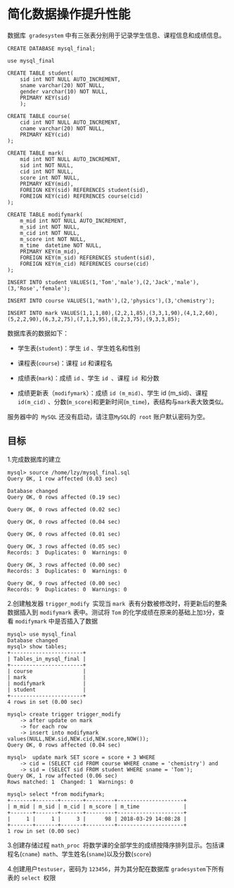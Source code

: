 # 简化数据操作提升性能

数据库` gradesystem` 中有三张表分别用于记录学生信息、课程信息和成绩信息。
```
CREATE DATABASE mysql_final;

use mysql_final

CREATE TABLE student(
	sid int NOT NULL AUTO_INCREMENT,
	sname varchar(20) NOT NULL,
	gender varchar(10) NOT NULL,
	PRIMARY KEY(sid)
	);

CREATE TABLE course(
	cid int NOT NULL AUTO_INCREMENT,
	cname varchar(20) NOT NULL,
	PRIMARY KEY(cid)
);

CREATE TABLE mark(
 	mid int NOT NULL AUTO_INCREMENT,
 	sid int NOT NULL,
	cid int NOT NULL,
	score int NOT NULL,
	PRIMARY KEY(mid),
	FOREIGN KEY(sid) REFERENCES student(sid),
	FOREIGN KEY(cid) REFERENCES course(cid)
);

CREATE TABLE modifymark(
	m_mid int NOT NULL AUTO_INCREMENT,
	m_sid int NOT NULL,
	m_cid int NOT NULL,
	m_score int NOT NULL,
	m_time  datetime NOT NULL,
	PRIMARY KEY(m_mid),
	FOREIGN KEY(m_sid) REFERENCES student(sid),
	FOREIGN KEY(m_cid) REFERENCES course(cid)
);

INSERT INTO student VALUES(1,'Tom','male'),(2,'Jack','male'),(3,'Rose','female');

INSERT INTO course VALUES(1,'math'),(2,'physics'),(3,'chemistry');

INSERT INTO mark VALUES(1,1,1,80),(2,2,1,85),(3,3,1,90),(4,1,2,60),(5,2,2,90),(6,3,2,75),(7,1,3,95),(8,2,3,75),(9,3,3,85);
```
数据库表的数据如下：

- 学生表(`student`)：学生 `id` 、学生姓名和性别

- 课程表(`course`)：课程 `id` 和课程名

- 成绩表(`mark`)：成绩 `id` 、学生 `id `、课程 `id `和分数

- 成绩更新表（`modifymark`）：成绩 `id (m_mid)`、学生 id (m_sid)、课程 `id(m_cid)` 、分数(`m_score`)和更新时间(`m_time`)，表结构与` mark `表大致类似。

服务器中的` MySQL` 还没有启动，请注意` MySQL `的` root` 账户默认密码为空。

## 目标

1.完成数据库的建立
```
mysql> source /home/lzy/mysql_final.sql
Query OK, 1 row affected (0.03 sec)

Database changed
Query OK, 0 rows affected (0.19 sec)

Query OK, 0 rows affected (0.02 sec)

Query OK, 0 rows affected (0.04 sec)

Query OK, 0 rows affected (0.01 sec)

Query OK, 3 rows affected (0.05 sec)
Records: 3  Duplicates: 0  Warnings: 0

Query OK, 3 rows affected (0.00 sec)
Records: 3  Duplicates: 0  Warnings: 0

Query OK, 9 rows affected (0.00 sec)
Records: 9  Duplicates: 0  Warnings: 0
```
2.创建触发器 `trigger_modify `实现当 `mark `表有分数被修改时，将更新后的整条数据插入到 `modifymark` 表中。测试将 `Tom` 的化学成绩在原来的基础上加`3`分，查看 `modifymark` 中是否插入了数据
```
mysql> use mysql_final
Database changed
mysql> show tables;
+-----------------------+
| Tables_in_mysql_final |
+-----------------------+
| course                |
| mark                  |
| modifymark            |
| student               |
+-----------------------+
4 rows in set (0.00 sec)
```

```
mysql> create trigger trigger_modify
    -> after update on mark
    -> for each row
    -> insert into modifymark values(NULL,NEW.sid,NEW.cid,NEW.score,NOW());
Query OK, 0 rows affected (0.04 sec)
```
```
mysql>  update mark SET score = score + 3 WHERE
    -> cid = (SELECT cid FROM course WHERE cname = 'chemistry') and
    -> sid = (SELECT sid FROM student WHERE sname = 'Tom');
Query OK, 1 row affected (0.06 sec)
Rows matched: 1  Changed: 1  Warnings: 0
```
```
mysql> select *from modifymark;
+-------+-------+-------+---------+---------------------+
| m_mid | m_sid | m_cid | m_score | m_time              |
+-------+-------+-------+---------+---------------------+
|     1 |     1 |     3 |      98 | 2018-03-29 14:08:28 |
+-------+-------+-------+---------+---------------------+
1 row in set (0.00 sec)
```
3.创建存储过程 `math_proc `将数学课的全部学生的成绩按降序排列显示。包括课程名(`cname`)` math`、学生姓名(`sname`)以及分数(`score`)

4.创建用户`testuser`，密码为 `123456`，并为其分配在数据库 `gradesystem`下所有表的 `select `权限
